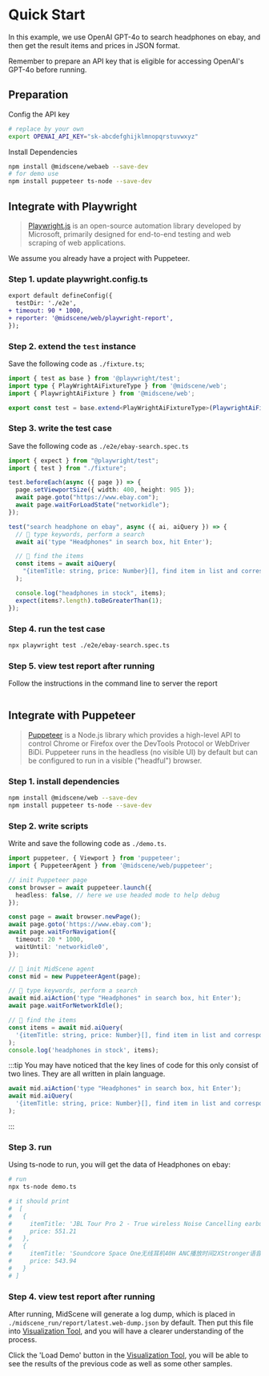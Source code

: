 # Quick Start

In this example, we use OpenAI GPT-4o to search headphones on ebay, and then get the result items and prices in JSON format. 

Remember to prepare an API key that is eligible for accessing OpenAI's GPT-4o before running.

## Preparation

Config the API key

```bash
# replace by your own
export OPENAI_API_KEY="sk-abcdefghijklmnopqrstuvwxyz"
```

Install Dependencies

```bash
npm install @midscene/webaeb --save-dev
# for demo use
npm install puppeteer ts-node --save-dev 
```

## Integrate with Playwright

> [Playwright.js](https://playwright.com/) is an open-source automation library developed by Microsoft, primarily designed for end-to-end testing and web scraping of web applications.

We assume you already have a project with Puppeteer.

### Step 1. update playwright.config.ts

```diff
export default defineConfig({
  testDir: './e2e',
+ timeout: 90 * 1000,
+ reporter: '@midscene/web/playwright-report',
});
```

### Step 2. extend the `test` instance

Save the following code as `./fixture.ts`;

```typescript
import { test as base } from '@playwright/test';
import type { PlayWrightAiFixtureType } from '@midscene/web';
import { PlaywrightAiFixture } from '@midscene/web';

export const test = base.extend<PlayWrightAiFixtureType>(PlaywrightAiFixture());
```

### Step 3. write the test case

Save the following code as `./e2e/ebay-search.spec.ts`

```typescript
import { expect } from "@playwright/test";
import { test } from "./fixture";

test.beforeEach(async ({ page }) => {
  page.setViewportSize({ width: 400, height: 905 });
  await page.goto("https://www.ebay.com");
  await page.waitForLoadState("networkidle");
});

test("search headphone on ebay", async ({ ai, aiQuery }) => {
  // 👀 type keywords, perform a search
  await ai('type "Headphones" in search box, hit Enter');

  // 👀 find the items
  const items = await aiQuery(
    "{itemTitle: string, price: Number}[], find item in list and corresponding price"
  );

  console.log("headphones in stock", items);
  expect(items?.length).toBeGreaterThan(1);
});

```

### Step 4. run the test case

```bash
npx playwright test ./e2e/ebay-search.spec.ts
```

### Step 5. view test report after running

Follow the instructions in the command line to server the report

```bash

```

## Integrate with Puppeteer

> [Puppeteer](https://pptr.dev/) is a Node.js library which provides a high-level API to control Chrome or Firefox over the DevTools Protocol or WebDriver BiDi. Puppeteer runs in the headless (no visible UI) by default but can be configured to run in a visible ("headful") browser.

### Step 1. install dependencies

```bash
npm install @midscene/web --save-dev
npm install puppeteer ts-node --save-dev 
```

### Step 2. write scripts

Write and save the following code as `./demo.ts`.

```typescript
import puppeteer, { Viewport } from 'puppeteer';
import { PuppeteerAgent } from '@midscene/web/puppeteer';

// init Puppeteer page
const browser = await puppeteer.launch({
  headless: false, // here we use headed mode to help debug
});

const page = await browser.newPage();
await page.goto('https://www.ebay.com');
await page.waitForNavigation({
  timeout: 20 * 1000,
  waitUntil: 'networkidle0',
});

// 👀 init MidScene agent 
const mid = new PuppeteerAgent(page);

// 👀 type keywords, perform a search
await mid.aiAction('type "Headphones" in search box, hit Enter');
await page.waitForNetworkIdle();

// 👀 find the items
const items = await mid.aiQuery(
  '{itemTitle: string, price: Number}[], find item in list and corresponding price',
);
console.log('headphones in stock', items);
```

:::tip
You may have noticed that the key lines of code for this only consist of two lines. They are all written in plain language.

```typescript
await mid.aiAction('type "Headphones" in search box, hit Enter');
await mid.aiQuery(
  '{itemTitle: string, price: Number}[], find item in list and corresponding price',
);
```
:::

### Step 3. run

Using ts-node to run, you will get the data of Headphones on ebay:

```bash
# run
npx ts-node demo.ts

# it should print 
#  [
#   {
#     itemTitle: 'JBL Tour Pro 2 - True wireless Noise Cancelling earbuds with Smart Charging Case',
#     price: 551.21
#   },
#   {
#     itemTitle: 'Soundcore Space One无线耳机40H ANC播放时间2XStronger语音还原',
#     price: 543.94
#   }
# ]
```

### Step 4. view test report after running

After running, MidScene will generate a log dump, which is placed in `./midscene_run/report/latest.web-dump.json` by default. Then put this file into [Visualization Tool](/visualization/), and you will have a clearer understanding of the process.

Click the 'Load Demo' button in the [Visualization Tool](/visualization/), you will be able to see the results of the previous code as well as some other samples.